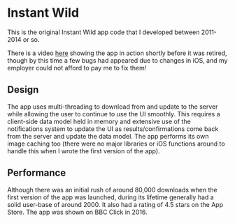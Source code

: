 # Instant Wild

This is the original Instant Wild app code that I developed between 2011-2014 or so.

There is a video [here](https://youtu.be/CmNCfBUZMNY) showing the app in action shortly before it was retired, though by this time a few bugs had appeared due to changes in iOS, and my employer could not afford to pay me to fix them! 

## Design

The app uses multi-threading to download from and update to the server while allowing the user to continue to use the UI smoothly. This requires a client-side data model held in memory and extensive use of the notifications system to update the UI as results/confirmations come back from the server and update the data model. The app performs its own image caching too (there were no major libraries or iOS functions around to handle this when I wrote the first version of the app).

## Performance

Although there was an initial rush of around 80,000 downloads when the first version of the app was launched, during its lifetime generally had a solid user-base of around 2000. It also had a rating of 4.5 stars on the App Store. The app was shown on BBC Click in 2016.
